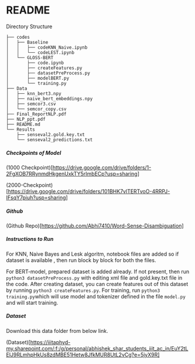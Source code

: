<h1>README</h1
    <h5>Directory Structure</h5>

```.
├── codes
│   ├── Baseline
│   │   ├── codeKNN_Naive.ipynb
│   │   └── codeLEST.ipynb
│   └── GLOSS-BERT
│       ├── code.ipynb
│       ├── createFeatures.py
│       ├── datasetPreProcess.py
│       ├── modelBERT.py
│       └── training.py
├── Data
│   ├── knn_bert3.npy
│   ├── naive_bert_embeddings.npy
│   ├── semcor3.csv
│   └── semcor_copy.csv
├── Final_ReportNLP.pdf
├── NLP_ppt.pdf
├── README.md
└── Results
    ├── senseval2.gold.key.txt
    └── senseval2_predictions.txt
```
<h5>Checkpoints of Model </h5>

(1000 Checkpoint)[https://drive.google.com/drive/folders/1-2FgXOB7RRynmdHkgenUxkTY5rImbECp?usp=sharing]

 (2000-Checkpoint)[https://drive.google.com/drive/folders/101BHK7vlTERTvoO-4RRPJ-IFsqY7piuh?usp=sharing]

<h5>Github </h5>

(Github Repo)[https://github.com/Abhi7410/Word-Sense-Disambiguation]

<h5>Instructions to Run</h5>

For KNN, Naive Bayes and Lesk algoritm, notebook files are added so if dataset is available , then run block by block for both the files. 

For BERT-model, prepared dataset is added already. If not present, then run `python3 datasetPreProcess.py` with editing xml file and gold.key.txt file in the code. After creating dataset, you can create features out of this dataset by running `python3 createFeatures.py`. For training, run `python3 training.py`which will use model and tokenizer defined in the file `model.py` and will start training.

<h5>Dataset</h5>

Download this data folder from below link.

(Dataset)[https://iiitaphyd-my.sharepoint.com/:f:/g/personal/abhishek_shar_students_iiit_ac_in/EuY2tLElJ9RLmhpHkUs8zdMBE51Hetw8JfkMUR8UtL2vCg?e=5jyX9R]
